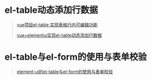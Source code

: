 # el-table动态添加行数据



> [vue项目el-table 实现表格行内可编辑功能](https://blog.csdn.net/yang1393214887/article/details/104615799)
>
> [vue+elementui实现el-table动态添加行数据](https://gelibin.blog.csdn.net/article/details/107761278?spm=1001.2101.3001.6661.1&utm_medium=distribute.pc_relevant_t0.none-task-blog-2~default~CTRLIST~Rate-1.pc_relevant_default&depth_1-utm_source=distribute.pc_relevant_t0.none-task-blog-2~default~CTRLIST~Rate-1.pc_relevant_default&utm_relevant_index=1)

# el-table与el-form的使用与表单校验

> [element-ui的el-table与el-form的使用与表单校验](https://blog.csdn.net/weixin_56650035/article/details/117792216)
